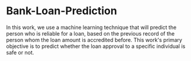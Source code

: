 # Bank-Loan-Prediction
In this work, we use a machine learning technique that will predict the person who is reliable for a loan, based on the previous record of the person whom the loan amount is accredited before. This work's primary objective is to predict whether the loan approval to a specific individual is safe or not.

